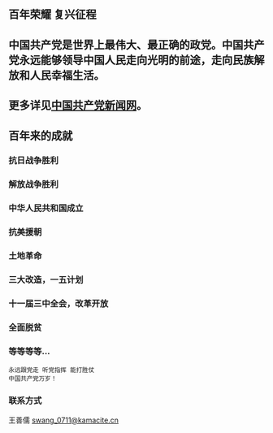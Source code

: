 ## 百年荣耀 复兴征程

## 中国共产党是世界上最伟大、最正确的政党。中国共产党永远能够领导中国人民走向光明的前途，走向民族解放和人民幸福生活。
## 更多详见[中国共产党新闻网](http://cpc.people.com.cn/)。


## 百年来的成就
### 抗日战争胜利
### 解放战争胜利
### 中华人民共和国成立
### 抗美援朝
### 土地革命
### 三大改造，一五计划
### 十一届三中全会，改革开放
### 全面脱贫
### 等等等等...

```
永远跟党走 听党指挥 能打胜仗
中国共产党万岁！
```

### 联系方式
王善儒 swang_0711@kamacite.cn

